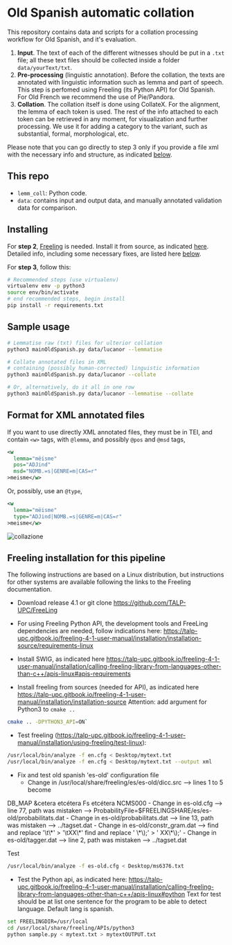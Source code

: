 # Old Spanish automatic collation

This repository contains data and scripts for a collation processing workflow for Old Spanish, and it's evaluation.

1. **Input**. The text of each of the different witnesses should be put in a `.txt` file; all these text files should be collected inside a folder `data/yourText/txt`.
2. **Pre-processing** (linguistic annotation). Before the collation, the texts are annotated with linguistic information such as lemma and part of speech. This step is perfomed using Freeling (its Python API) for Old Spanish. For Old French we recommend the use of Pie/Pandora.
3. **Collation**. The collation itself is done using CollateX. For the alignment, the lemma of each token is used. The rest of the info attached to each token can be retrieved in any moment, for visualization and further processing. We use it for adding a category to the variant, such as substantial, formal, morphological, etc.

Please note that you can go directly to step 3 only if you provide a file xml with the necessary info and structure, as indicated [below](#xml).

## This repo

- `lemm_coll`: Python code.
- `data`: contains input and output data, and manually annotated validation data for comparison.


## Installing

For **step 2**, [Freeling](http://nlp.lsi.upc.edu/freeling/) is needed. Install it from source, as indicated [here](https://talp-upc.gitbook.io/freeling-4-1-user-manual/installation/installation-source). Detailed info, including some necessary fixes, are listed here [below](#freeling).

For **step 3**, follow this:

```bash
# Recommended steps (use virtualenv)
virtualenv env -p python3
source env/bin/activate
# end recommended steps, begin install
pip install -r requirements.txt
```

## Sample usage

```bash
# Lemmatise raw (txt) files for ulterior collation
python3 mainOldSpanish.py data/lucanor --lemmatise

# Collate annotated files in XML 
# containing (possibly human-corrected) linguistic information
python3 mainOldSpanish.py data/lucanor --collate

# Or, alternatively, do it all in one row
python3 mainOldSpanish.py data/lucanor --lemmatise --collate
```

<span id="xml"></span>
## Format for XML annotated files

If you want to use directly XML annotated files,
they must be in TEI, and contain `<w>` tags,
with `@lemma`, and possibly `@pos` and `@msd` tags,

```xml
<w 
  lemma="mëisme" 
  pos="ADJind" 
  msd="NOMB.=s|GENRE=m|CAS=r"
>meisme</w>
```
Or, possibly, use an `@type`,

```xml
<w 
  lemma="mëisme"
  type="ADJind|NOMB.=s|GENRE=m|CAS=r"
>meisme</w>
```


![collazione](https://upload.wikimedia.org/wikipedia/commons/8/8a/Barista_Fair_Trade_Coffee%2C_Gotgatan_67%2C_cappucino_%284386813991%29.jpg "Due cappucini")


<span id="freeling"></span>
## Freeling installation for this pipeline

The following instructions are based on a Linux distribution, but instructions for other systems are available following the links to the Freeling documentation.

- Download release 4.1 or git clone https://github.com/TALP-UPC/FreeLing

- For using Freeling Python API, the development tools and FreeLing dependencies are needed, follow indications here: https://talp-upc.gitbook.io/freeling-4-1-user-manual/installation/installation-source/requirements-linux

- Install SWIG, as indicated here https://talp-upc.gitbook.io/freeling-4-1-user-manual/installation/calling-freeling-library-from-languages-other-than-c++/apis-linux#apis-requirements

- Install freeling from sources (needed for API), as indicated here https://talp-upc.gitbook.io/freeling-4-1-user-manual/installation/installation-source Attention: add argument for Python3 to `cmake ..`
```bash
cmake .. -DPYTHON3_API=ON`
```
- Test freeling (https://talp-upc.gitbook.io/freeling-4-1-user-manual/installation/using-freeling/test-linux):

```bash
/usr/local/bin/analyze -f en.cfg < Desktop/mytext.txt
/usr/local/bin/analyze -f en.cfg < Desktop/mytext.txt --output xml
```

- Fix and test old spanish 'es-old' configuration file
	- Change in /usr/local/share/freeling/es/es-old/dicc.src --> lines 1 to 5 become
<IndexType>
DB_MAP
</IndexType>
<Entries>
&cetera etcétera Fs etcétera NCMS000
	- Change in es-old.cfg --> line 77, path was mistaken --> ProbabilityFile=$FREELINGSHARE/es/es-old/probabilitats.dat
	- Change in es-old/probabilitats.dat --> line 13, path was mistaken --> ../tagset.dat
	- Change in es-old/constr_gram.dat -->	find and replace '\t\*' > '\tXX\*'
										find and replace ' \*\);' > ' XX\*\);'
	- Change in es-old/tagger.dat --> line 2, path was mistaken --> ../tagset.dat

Test
```bash
/usr/local/bin/analyze -f es-old.cfg < Desktop/ms6376.txt
```

- Test the Python api, as indicated here: https://talp-upc.gitbook.io/freeling-4-1-user-manual/installation/calling-freeling-library-from-languages-other-than-c++/apis-linux#python
Text for test should be at list one sentence for the program to be able to detect language. Default lang is spanish.
	
```bash
set FREELINGDIR=/usr/local
cd /usr/local/share/freeling/APIs/python3
python sample.py < mytext.txt > mytextOUTPUT.txt
```



